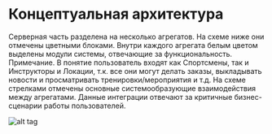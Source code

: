 # Концептуальная архитектура 
Серверная часть разделена на несколько агрегатов. На схеме ниже они отмечены цветными блоками. Внутри каждого агрегата белым цветом выделены модули системы, отвечающие за функциональность. 
Примечание. В понятие пользователь входят как Спортсмены, так и Инструкторы и Локации, т.к. все они могут делать заказы, выкладывать новости и просматривать тренировки/мероприятия и т.д.
На схеме стрелками отмечены основные системообразующие взаимодействия между агрегатами. Данные интеграции отвечают за критичные бизнес-сценарии работы пользователей.

![alt tag](https://github.com/chukichaeva/supercoolarchitectdiploma/blob/main/image/concept.png)
